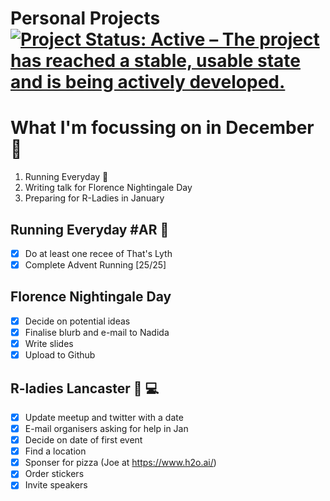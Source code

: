 Personal Projects
[![Project Status: Active – The project has reached a stable, usable state and is being actively developed.](https://www.repostatus.org/badges/latest/active.svg)](https://www.repostatus.org/#active)
==============

# What I'm focussing on in December :christmas_tree:

1. Running Everyday :runner:
2. Writing talk for Florence Nightingale Day
3. Preparing for R-Ladies in January

## Running Everyday #AR :runner:
 - [x] Do at least one recee of That's Lyth
 - [x] Complete Advent Running [25/25]
 
## Florence Nightingale Day
- [x] Decide on potential ideas
- [x] Finalise blurb and e-mail to Nadida
- [x] Write slides
- [x] Upload to Github

## R-ladies Lancaster :woman: :computer:
- [X] Update meetup and twitter with a date
- [x] E-mail organisers asking for help in Jan
- [x] Decide on date of first event
- [x] Find a location 
- [x] Sponser for pizza (Joe at https://www.h2o.ai/)
- [x] Order stickers
- [x] Invite speakers
